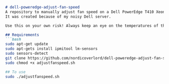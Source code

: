 ```markdown
# dell-poweredge-adjust-fan-speed
A repository to manually adjust fan speed on a Dell PowerEdge T410 Xeon server. It can of course also bee used on other systems.
It was created because of my noisy Dell server.

Use this on your own risk! Always keep an eye on the temperatures of the cores!

## Requirements  
```bash
sudo apt-get update  
sudo apt-gets install ipmitool lm-sensors  
sudo sensors-detect  
git clone https://github.com/nordicoverlord/dell-poweredge-adjust-fan-speed.git  
sudo chmod +x adjustfanspeed.sh  

## To use
sudo ./adjustfanspeed.sh

